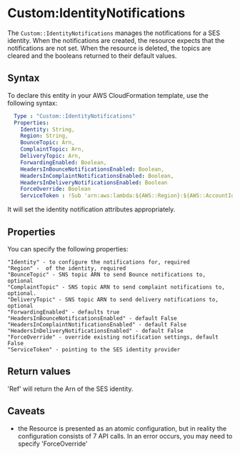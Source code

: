 # Custom:IdentityNotifications
The `Custom::IdentityNotifications` manages the notifications for a
SES identity. When the notifications are created, the resource expects that the notifications are not set.
When the resource is deleted, the topics are cleared and the booleans returned to their default values.

## Syntax
To declare this entity in your AWS CloudFormation template, use the following syntax:

```yaml
  Type : "Custom::IdentityNotifications"
  Properties:
    Identity: String,
    Region: String,
    BounceTopic: Arn,
    ComplaintTopic: Arn,
    DeliveryTopic: Arn,
    ForwardingEnabled: Boolean,
    HeadersInBounceNotificationsEnabled: Boolean,
    HeadersInComplaintNotificationsEnabled: Boolean,
    HeadersInDeliveryNotificationsEnabled: Boolean
    ForceOverride: Boolean
    ServiceToken : !Sub 'arn:aws:lambda:${AWS::Region}:${AWS::AccountId}:function:binxio-cfn-ses-provider'
```
It will set the identity notification attributes appropriately.


## Properties
You can specify the following properties:

    "Identity" - to configure the notifications for, required
    "Region" -  of the identity, required
    "BounceTopic" - SNS topic ARN to send Bounce notifications to, optional
    "ComplaintTopic" - SNS topic ARN to send complaint notifications to, optional.
    "DeliveryTopic" - SNS topic ARN to send delivery notifications to, optional
    "ForwardingEnabled" - defaults true
    "HeadersInBounceNotificationsEnabled" - default False
    "HeadersInComplaintNotificationsEnabled" - default False
    "HeadersInDeliveryNotificationsEnabled" - default False
    "ForceOverride" - override existing notification settings, default False
    "ServiceToken" - pointing to the SES identity provider


## Return values
'Ref' will return the Arn of the SES identity.


## Caveats
- the Resource is presented as an atomic configuration, but in reality the configuration consists of 7 API calls. In 
  an error occurs, you may need to specify 'ForceOverride'
